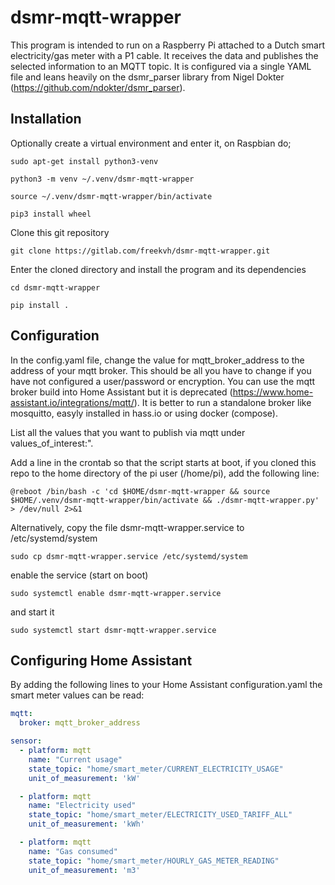 # dsmr-mqtt-wrapper
This program is intended to run on a Raspberry Pi attached to a Dutch smart
electricity/gas meter with a P1 cable. It receives the data and publishes the
selected information to an MQTT topic. It is configured via a single YAML file
and leans heavily on the dsmr_parser library from Nigel Dokter
(https://github.com/ndokter/dsmr_parser).

## Installation
Optionally create a virtual environment and enter it, on Raspbian do;

`sudo apt-get install python3-venv`

`python3 -m venv ~/.venv/dsmr-mqtt-wrapper`

`source ~/.venv/dsmr-mqtt-wrapper/bin/activate`

`pip3 install wheel`


Clone this git repository

`git clone https://gitlab.com/freekvh/dsmr-mqtt-wrapper.git`


Enter the cloned directory and install the program and its dependencies

`cd dsmr-mqtt-wrapper`

`pip install .`

## Configuration
In the config.yaml file, change the value for mqtt_broker_address to the address
of your mqtt broker. This should be all you have to change if you have not
configured a user/password or encryption. You can use the mqtt broker build into
Home Assistant but it is deprecated
(https://www.home-assistant.io/integrations/mqtt/). It is better to run a
standalone broker like mosquitto, easyly installed in hass.io or using docker
(compose).

List all the values that you want to publish via mqtt under
values\_of\_interest:".

Add a line in the crontab so that the script starts at boot, if you cloned this
repo to the home directory of the pi user (/home/pi), add the following line:

`@reboot /bin/bash -c 'cd $HOME/dsmr-mqtt-wrapper && source $HOME/.venv/dsmr-mqtt-wrapper/bin/activate && ./dsmr-mqtt-wrapper.py' > /dev/null 2>&1`

Alternatively, copy the file dsmr-mqtt-wrapper.service to /etc/systemd/system

`sudo cp dsmr-mqtt-wrapper.service /etc/systemd/system`

enable the service (start on boot)

`sudo systemctl enable dsmr-mqtt-wrapper.service`

and start it

`sudo systemctl start dsmr-mqtt-wrapper.service`

## Configuring Home Assistant
By adding the following lines to your Home Assistant configuration.yaml the
smart meter values can be read:

```yaml
mqtt:
  broker: mqtt_broker_address

sensor:
  - platform: mqtt
    name: "Current usage"
    state_topic: "home/smart_meter/CURRENT_ELECTRICITY_USAGE"
    unit_of_measurement: 'kW'

  - platform: mqtt
    name: "Electricity used"
    state_topic: "home/smart_meter/ELECTRICITY_USED_TARIFF_ALL"
    unit_of_measurement: 'kWh'

  - platform: mqtt
    name: "Gas consumed"
    state_topic: "home/smart_meter/HOURLY_GAS_METER_READING"
    unit_of_measurement: 'm3'
```
